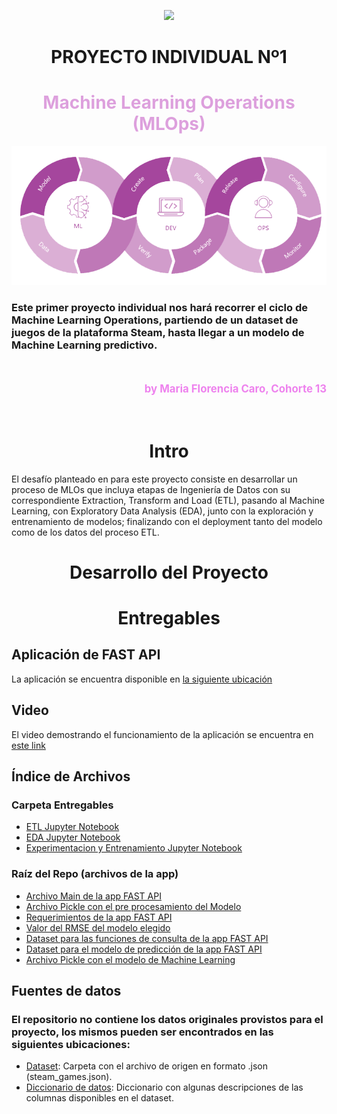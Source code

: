 <p align=center><img src=https://d31uz8lwfmyn8g.cloudfront.net/Assets/logo-henry-white-lg.png><p>

# <h1 align=center> **PROYECTO INDIVIDUAL Nº1** </h1>

# <h1 align=center>**<span style="color:plum">Machine Learning Operations (MLOps)</span>**</h1>

<p align="center">
  <img src="/src/MLOPs-Purple.png" alt="MLOPs" />
</p>

### Este primer proyecto individual nos hará recorrer el ciclo de Machine Learning Operations, partiendo de un dataset de juegos de la plataforma Steam, hasta llegar a un modelo de Machine Learning predictivo.
<br>
<p style="text-align: right; color: violet; font-size: 1.2em; font-weight: bold;">by Maria Florencia Caro, Cohorte 13</p><br>

# <h1 align=center> **Intro** </h1>

El desafío planteado en para este proyecto consiste en desarrollar un proceso de MLOs que incluya etapas de Ingeniería de Datos con su correspondiente Extraction, Transform and Load (ETL), pasando al Machine Learning, con Exploratory Data Analysis (EDA), junto con la exploración y entrenamiento de modelos; finalizando con el deployment tanto del modelo como de los datos del proceso ETL.

# <h1 align=center> **Desarrollo del Proyecto**</h1>

# <h1 align=center> **Entregables**</h1>

## Aplicación de FAST API

La aplicación se encuentra disponible en [la siguiente ubicación](https://steamfastapi.onrender.com/)

## Video

El video demostrando el funcionamiento de la aplicación se encuentra en [este link]()

## Índice de Archivos

### Carpeta Entregables
+ [ETL Jupyter Notebook](/entregables/etl.ipynb)
+ [EDA Jupyter Notebook](/entregables/eda.ipynb)
+ [Experimentacion y Entrenamiento Jupyter Notebook](entregables/experimentacion_entrenamiento.ipynb)

### Raíz del Repo (archivos de la app)
+ [Archivo Main de la app FAST API](main.py)
+ [Archivo Pickle con el pre procesamiento del Modelo](preprocessing_steps.pkl)
+ [Requerimientos de la app FAST API](requirements.txt)
+ [Valor del RMSE del modelo elegido](rmse_model.txt)
+ [Dataset para las funciones de consulta de la app FAST API](steam_data_clean.parquet)
+ [Dataset para el modelo de predicción de la app FAST API](steam_data_model.parquet)
+ [Archivo Pickle con el modelo de Machine Learning](trained_model.pkl)

## Fuentes de datos

### El repositorio no contiene los datos originales provistos para el proyecto, los mismos pueden ser encontrados en las siguientes ubicaciones:

+ [Dataset](https://drive.google.com/drive/folders/1HqBG2-sUkz_R3h1dZU5F2uAzpRn7BSpj?usp=drive_link): Carpeta con el archivo de origen en formato .json (steam_games.json).
+ [Diccionario de datos](https://docs.google.com/spreadsheets/d/1-t9HLzLHIGXvliq56UE_gMaWBVTPfrlTf2D9uAtLGrk/edit?usp=drive_link): Diccionario con algunas descripciones de las columnas disponibles en el dataset.
<br/>
